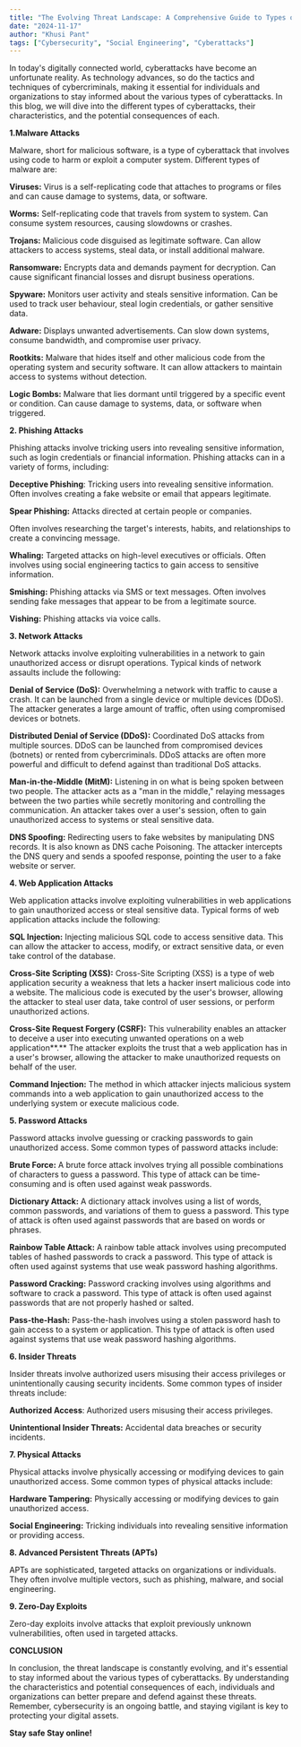 ```yaml
---
title: "The Evolving Threat Landscape: A Comprehensive Guide to Types of Cyberattacks"
date: "2024-11-17"
author: "Khusi Pant"
tags: ["Cybersecurity", "Social Engineering", "Cyberattacks"]
---
```


In today's digitally connected world, cyberattacks have become an unfortunate reality. As technology advances, so do the tactics and techniques of cybercriminals, making it essential for individuals and organizations to stay informed about the various types of cyberattacks. In this blog, we will dive into the different types of cyberattacks, their characteristics, and the potential consequences of each.

**1.Malware Attacks**

Malware, short for malicious software, is a type of cyberattack that involves using code to harm or exploit a computer system. Different types of malware are:

**Viruses:** Virus is a self-replicating code that attaches to programs or files and can cause damage to systems, data, or software.

**Worms:** Self-replicating code that travels from system to system. Can consume system resources, causing slowdowns or crashes.

**Trojans:** Malicious code disguised as legitimate software. Can allow attackers to access systems, steal data, or install additional malware.

**Ransomware:** Encrypts data and demands payment for decryption. Can cause significant financial losses and disrupt business operations.

**Spyware:** Monitors user activity and steals sensitive information. Can be used to track user behaviour, steal login credentials, or gather sensitive data.

**Adware:** Displays unwanted advertisements. Can slow down systems, consume bandwidth, and compromise user privacy.

**Rootkits:** Malware that hides itself and other malicious code from the operating system and security software. It can allow attackers to maintain access to systems without detection.

**Logic Bombs:** Malware that lies dormant until triggered by a specific event or condition. Can cause damage to systems, data, or software when triggered.

**2\. Phishing Attacks**

Phishing attacks involve tricking users into revealing sensitive information, such as login credentials or financial information. Phishing attacks can in a variety of forms, including:

**Deceptive Phishing**: Tricking users into revealing sensitive information. Often involves creating a fake website or email that appears legitimate.

**Spear Phishing:** Attacks directed at certain people or companies.

Often involves researching the target's interests, habits, and relationships to create a convincing message.

**Whaling:** Targeted attacks on high-level executives or officials. Often involves using social engineering tactics to gain access to sensitive information.

**Smishing:** Phishing attacks via SMS or text messages. Often involves sending fake messages that appear to be from a legitimate source.

**Vishing:** Phishing attacks via voice calls.

**3\. Network Attacks**

Network attacks involve exploiting vulnerabilities in a network to gain unauthorized access or disrupt operations. Typical kinds of network assaults include the following:

**Denial of Service (DoS):** Overwhelming a network with traffic to cause a crash. It can be launched from a single device or multiple devices (DDoS). The attacker generates a large amount of traffic, often using compromised devices or botnets.

**Distributed Denial of Service (DDoS):** Coordinated DoS attacks from multiple sources. DDoS can be launched from compromised devices (botnets) or rented from cybercriminals. DDoS attacks are often more powerful and difficult to defend against than traditional DoS attacks.

**Man-in-the-Middle (MitM):** Listening in on what is being spoken between two people. The attacker acts as a "man in the middle," relaying messages between the two parties while secretly monitoring and controlling the communication. An attacker takes over a user's session, often to gain unauthorized access to systems or steal sensitive data.

**DNS Spoofing:** Redirecting users to fake websites by manipulating DNS records. It is also known as DNS cache Poisoning. The attacker intercepts the DNS query and sends a spoofed response, pointing the user to a fake website or server.

**4\. Web Application Attacks**

Web application attacks involve exploiting vulnerabilities in web applications to gain unauthorized access or steal sensitive data. Typical forms of web application attacks include the following:

**SQL Injection:** Injecting malicious SQL code to access sensitive data. This can allow the attacker to access, modify, or extract sensitive data, or even take control of the database.

**Cross-Site Scripting (XSS):** Cross-Site Scripting (XSS) is a type of web application security a weakness that lets a hacker insert malicious code into a website. The malicious code is executed by the user's browser, allowing the attacker to steal user data, take control of user sessions, or perform unauthorized actions.

**Cross-Site Request Forgery (CSRF):** This vulnerability enables an attacker to deceive a user into executing unwanted operations on a web application**.** The attacker exploits the trust that a web application has in a user's browser, allowing the attacker to make unauthorized requests on behalf of the user.

**Command Injection:** The method in which attacker injects malicious system commands into a web application to gain unauthorized access to the underlying system or execute malicious code.

**5\. Password Attacks**

Password attacks involve guessing or cracking passwords to gain unauthorized access. Some common types of password attacks include:

**Brute Force:** A brute force attack involves trying all possible combinations of characters to guess a password. This type of attack can be time-consuming and is often used against weak passwords.

**Dictionary Attack:** A dictionary attack involves using a list of words, common passwords, and variations of them to guess a password. This type of attack is often used against passwords that are based on words or phrases.

**Rainbow Table Attack:** A rainbow table attack involves using precomputed tables of hashed passwords to crack a password. This type of attack is often used against systems that use weak password hashing algorithms.

**Password Cracking:** Password cracking involves using algorithms and software to crack a password. This type of attack is often used against passwords that are not properly hashed or salted.

**Pass-the-Hash:** Pass-the-hash involves using a stolen password hash to gain access to a system or application. This type of attack is often used against systems that use weak password hashing algorithms.

**6\. Insider Threats**

Insider threats involve authorized users misusing their access privileges or unintentionally causing security incidents. Some common types of insider threats include:

**Authorized Access**: Authorized users misusing their access privileges.

**Unintentional Insider Threats:** Accidental data breaches or security incidents.

**7\. Physical Attacks**

Physical attacks involve physically accessing or modifying devices to gain unauthorized access. Some common types of physical attacks include:

**Hardware Tampering:** Physically accessing or modifying devices to gain unauthorized access.

**Social Engineering:** Tricking individuals into revealing sensitive information or providing access.

**8\. Advanced Persistent Threats (APTs)**

APTs are sophisticated, targeted attacks on organizations or individuals. They often involve multiple vectors, such as phishing, malware, and social engineering.

**9\. Zero-Day Exploits**

Zero-day exploits involve attacks that exploit previously unknown vulnerabilities, often used in targeted attacks.

**CONCLUSION**

In conclusion, the threat landscape is constantly evolving, and it's essential to stay informed about the various types of cyberattacks. By understanding the characteristics and potential consequences of each, individuals and organizations can better prepare and defend against these threats. Remember, cybersecurity is an ongoing battle, and staying vigilant is key to protecting your digital assets.

**Stay safe Stay online!**